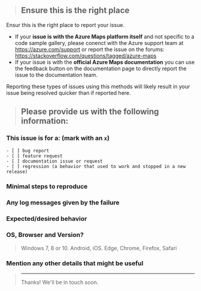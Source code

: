 <!--
IF SUFFICIENT INFORMATION IS NOT PROVIDED VIA THE FOLLOWING TEMPLATE THE ISSUE MIGHT BE CLOSED WITHOUT FURTHER CONSIDERATION OR INVESTIGATION
-->

> Ensure this is the right place
> ---------------------------------

Ensur this is the right place to report your issue.

- If your **issue is with the Azure Maps platform itself** and not specific to a code sample gallery, please conenct with the Azure support team at https://azure.com/support or report the issue on the forums: https://stackoverflow.com/questions/tagged/azure-maps 
- If your issue is with the **official Azure Maps documentation** you can use the feedback button on the documentation page to directly report the issue to the documentation team.

Reporting these types of issues using this methods will likely result in your issue being resolved quicker than if reported here.

> Please provide us with the following information:
> ---------------------------------------------------------------

### This issue is for a: (mark with an `x`)
```
- [ ] bug report
- [ ] feature request
- [ ] documentation issue or request
- [ ] regression (a behavior that used to work and stopped in a new release)
```

### Minimal steps to reproduce
>

### Any log messages given by the failure
>

### Expected/desired behavior
>

### OS, Browser and Version?
> Windows 7, 8 or 10. Android, iOS.
> Edge, Chrome, Firefox, Safari

### Mention any other details that might be useful

> ---------------------------------------------------------------
> Thanks! We'll be in touch soon.
